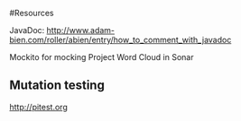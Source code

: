 #Resources


JavaDoc: http://www.adam-bien.com/roller/abien/entry/how_to_comment_with_javadoc

Mockito for mocking
Project Word Cloud in Sonar
## Mutation testing
http://pitest.org
